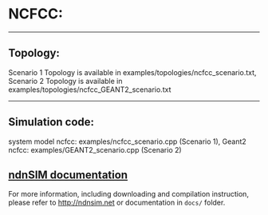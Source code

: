 
NCFCC:
======

--------------------------------------------
Topology:
--------------------------------------------
Scenario 1 Topology is available in examples/topologies/ncfcc_scenario.txt,
Scenario 2 Topology is available in examples/topologies/ncfcc_GEANT2_scenario.txt

--------------------------------------------
Simulation code:
--------------------------------------------
system model ncfcc: examples/ncfcc_scenario.cpp (Scenario 1),
Geant2 ncfcc: examples/GEANT2_scenario.cpp (Scenario 2)


[ndnSIM documentation](http://ndnsim.net)
---------------------------------------------

For more information, including downloading and compilation instruction, please refer to
http://ndnsim.net or documentation in `docs/` folder.
